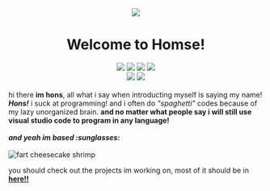 <div align="center"><img src="https://cdn.discordapp.com/avatars/206296798724227082/0cc11121f39643fd8154e57027cda389.webp?size=64"/><span></span></div>
<h1 align="center">Welcome to Homse!</h1>
<div align="center">
<img src="https://komarev.com/ghpvc/?username=honsda&style=flat&color=blueviolet&label=fans that viewed profile"/> 
<img src="https://img.shields.io/badge/Status-braindead-critical"/>
<img src="https://img.shields.io/badge/Tokenlogged-by%20结晶度qq-informational"/>
<img src="https://img.shields.io/badge/git结晶度qq-green"/>
<br>
<img src="https://img.shields.io/badge/certified-cool%20guy-informational?style=for-the-badge"/>
<img src="https://img.shields.io/badge/-is%20a%20real%20hons-cb00ff?style=for-the-badge"/>
<br>
 <br>
</div>
hi there <b>im hons</b>, all what i say when introducting myself is saying my name! <b><i>Hons!</i></b> i suck at programming! and i often do <i>"spaghetti"</i> codes because of my lazy unorganized brain. <b>and no matter what people say i will still use visual studio code to program in any language!</b> <br>
<br>
<b><i>and yeah im based :sunglasses:</i></b> <br>

<br>
<img src="https://cdn.discordapp.com/attachments/772910297350275092/844196915636731904/unknown.png" alt="fart cheesecake shrimp"/><span></span>
<p>you should check out the projects im working on, most of it should be in <b><a href="https://honsda.github.io">here!!</a></b></p>
<br>

